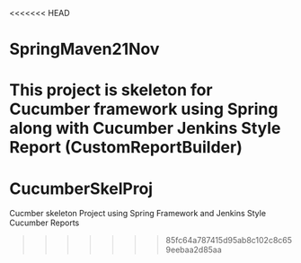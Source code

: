 <<<<<<< HEAD
# SpringMaven21Nov
This project is skeleton for Cucumber framework using Spring along with Cucumber Jenkins Style Report (CustomReportBuilder)
=======
# CucumberSkelProj
Cucmber skeleton Project using Spring Framework and Jenkins Style Cucumber Reports
>>>>>>> 85fc64a787415d95ab8c102c8c659eebaa2d85aa
